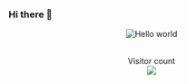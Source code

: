 ### Hi there 👋

<!--
**zp29/zp29** is a ✨ _special_ ✨ repository because its `README.md` (this file) appears on your GitHub profile.

Here are some ideas to get you started:

- 🔭 I’m currently working on ...
- 🌱 I’m currently learning ...
- 👯 I’m looking to collaborate on ...
- 🤔 I’m looking for help with ...
- 💬 Ask me about ...
- 📫 How to reach me: ...
- 😄 Pronouns: ...
- ⚡ Fun fact: ...
-->

<div align="center" width="50">
  <img src="https://i.imgur.com/59NZCOn.gif" alt="Hello world">
</div>

<br>

<p align="center"> 
  Visitor count <br>
  <img src="https://profile-counter.glitch.me/zp29/count.svg" />
</p>
